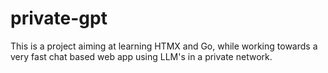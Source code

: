 # private-gpt
This is a project aiming at learning HTMX and Go, while working towards a very fast chat based web app using LLM's in a private network. 
